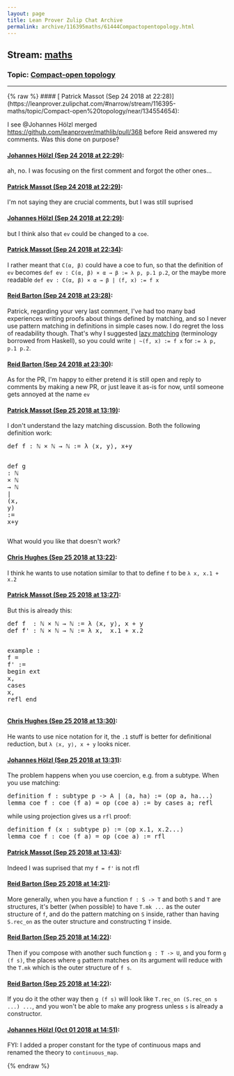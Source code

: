 ```yaml
---
layout: page
title: Lean Prover Zulip Chat Archive 
permalink: archive/116395maths/61444Compactopentopology.html
---
```


## Stream: [maths](https://leanprover-community.github.io/archive/116395maths/index.html)
### Topic: [Compact-open topology](https://leanprover-community.github.io/archive/116395maths/61444Compactopentopology.html)

---

<base href="https://leanprover.zulipchat.com">
{% raw %}
#### [ Patrick Massot (Sep 24 2018 at 22:28)](https://leanprover.zulipchat.com/#narrow/stream/116395-maths/topic/Compact-open%20topology/near/134554654):
<p>I see <span class="user-mention" data-user-id="110294">@Johannes Hölzl</span>  merged <a href="https://github.com/leanprover/mathlib/pull/368" target="_blank" title="https://github.com/leanprover/mathlib/pull/368">https://github.com/leanprover/mathlib/pull/368</a> before Reid answered my comments. Was this done on purpose?</p>

#### [ Johannes Hölzl (Sep 24 2018 at 22:29)](https://leanprover.zulipchat.com/#narrow/stream/116395-maths/topic/Compact-open%20topology/near/134554751):
<p>ah, no. I was focusing on the first comment and forgot the other ones...</p>

#### [ Patrick Massot (Sep 24 2018 at 22:29)](https://leanprover.zulipchat.com/#narrow/stream/116395-maths/topic/Compact-open%20topology/near/134554770):
<p>I'm not saying they are crucial comments, but I was still suprised</p>

#### [ Johannes Hölzl (Sep 24 2018 at 22:29)](https://leanprover.zulipchat.com/#narrow/stream/116395-maths/topic/Compact-open%20topology/near/134554771):
<p>but I think also that <code>ev</code> could be changed to a <code>coe</code>.</p>

#### [ Patrick Massot (Sep 24 2018 at 22:34)](https://leanprover.zulipchat.com/#narrow/stream/116395-maths/topic/Compact-open%20topology/near/134555078):
<p>I rather meant that <code>C(α, β)</code> could have a coe to fun, so that the definition of <code>ev</code> becomes <code>def ev : C(α, β) × α → β := λ p, p.1 p.2</code>, or the maybe more readable <code>def ev : C(α, β) × α → β | (f, x) := f x</code></p>

#### [ Reid Barton (Sep 24 2018 at 23:28)](https://leanprover.zulipchat.com/#narrow/stream/116395-maths/topic/Compact-open%20topology/near/134557901):
<p>Patrick, regarding your very last comment, I've had too many bad experiences writing proofs about things defined by matching, and so I never use pattern matching in definitions in simple cases now. I do regret the loss of readability though. That's why I suggested <a href="#narrow/stream/113488-general/subject/eta.20for.20structures/near/130734254" title="#narrow/stream/113488-general/subject/eta.20for.20structures/near/130734254">lazy matching</a> (terminology borrowed from Haskell), so you could write <code>| ~(f, x) := f x</code> for <code>:= λ p, p.1 p.2</code>.</p>

#### [ Reid Barton (Sep 24 2018 at 23:30)](https://leanprover.zulipchat.com/#narrow/stream/116395-maths/topic/Compact-open%20topology/near/134558026):
<p>As for the PR, I'm happy to either pretend it is still open and reply to comments by making a new PR, or just leave it as-is for now, until someone gets annoyed at the name <code>ev</code></p>

#### [ Patrick Massot (Sep 25 2018 at 13:19)](https://leanprover.zulipchat.com/#narrow/stream/116395-maths/topic/Compact-open%20topology/near/134589366):
<p>I don't understand the lazy matching discussion. Both the following definition work:</p>
<div class="codehilite"><pre><span></span><span class="n">def</span> <span class="n">f</span> <span class="o">:</span> <span class="bp">ℕ</span> <span class="bp">×</span> <span class="bp">ℕ</span> <span class="bp">→</span> <span class="bp">ℕ</span> <span class="o">:=</span> <span class="bp">λ</span> <span class="bp">⟨</span><span class="n">x</span><span class="o">,</span> <span class="n">y</span><span class="bp">⟩</span><span class="o">,</span> <span class="n">x</span><span class="bp">+</span><span class="n">y</span>

<span class="n">def</span> <span class="n">g</span> <span class="o">:</span> <span class="bp">ℕ</span> <span class="bp">×</span> <span class="bp">ℕ</span> <span class="bp">→</span> <span class="bp">ℕ</span> <span class="bp">|</span> <span class="o">(</span><span class="n">x</span><span class="o">,</span> <span class="n">y</span><span class="o">)</span> <span class="o">:=</span> <span class="n">x</span><span class="bp">+</span><span class="n">y</span>
</pre></div>


<p>What would you like that doesn't work?</p>

#### [ Chris Hughes (Sep 25 2018 at 13:22)](https://leanprover.zulipchat.com/#narrow/stream/116395-maths/topic/Compact-open%20topology/near/134589548):
<p>I think he wants to use notation similar to that to define <code>f</code> to be <code>λ x, x.1 + x.2</code></p>

#### [ Patrick Massot (Sep 25 2018 at 13:27)](https://leanprover.zulipchat.com/#narrow/stream/116395-maths/topic/Compact-open%20topology/near/134589734):
<p>But this is already this:</p>
<div class="codehilite"><pre><span></span><span class="n">def</span> <span class="n">f</span>  <span class="o">:</span> <span class="bp">ℕ</span> <span class="bp">×</span> <span class="bp">ℕ</span> <span class="bp">→</span> <span class="bp">ℕ</span> <span class="o">:=</span> <span class="bp">λ</span> <span class="bp">⟨</span><span class="n">x</span><span class="o">,</span> <span class="n">y</span><span class="bp">⟩</span><span class="o">,</span> <span class="n">x</span> <span class="bp">+</span> <span class="n">y</span>
<span class="n">def</span> <span class="n">f&#39;</span> <span class="o">:</span> <span class="bp">ℕ</span> <span class="bp">×</span> <span class="bp">ℕ</span> <span class="bp">→</span> <span class="bp">ℕ</span> <span class="o">:=</span> <span class="bp">λ</span> <span class="n">x</span><span class="o">,</span>  <span class="n">x</span><span class="bp">.</span><span class="mi">1</span> <span class="bp">+</span> <span class="n">x</span><span class="bp">.</span><span class="mi">2</span>

<span class="kn">example</span> <span class="o">:</span> <span class="n">f</span> <span class="bp">=</span> <span class="n">f&#39;</span> <span class="o">:=</span>
<span class="k">begin</span>
  <span class="n">ext</span> <span class="n">x</span><span class="o">,</span>
  <span class="n">cases</span> <span class="n">x</span><span class="o">,</span>
  <span class="n">refl</span>
<span class="kn">end</span>
</pre></div>

#### [ Chris Hughes (Sep 25 2018 at 13:30)](https://leanprover.zulipchat.com/#narrow/stream/116395-maths/topic/Compact-open%20topology/near/134589904):
<p>He wants to use nice notation for it, the <code>.1</code> stuff is better for definitional reduction, but <code>λ ⟨x, y⟩, x + y</code> looks nicer.</p>

#### [ Johannes Hölzl (Sep 25 2018 at 13:31)](https://leanprover.zulipchat.com/#narrow/stream/116395-maths/topic/Compact-open%20topology/near/134589937):
<p>The problem happens when you use coercion, e.g. from a subtype. When you use matching:</p>
<div class="codehilite"><pre><span></span><span class="kn">definition</span> <span class="n">f</span> <span class="o">:</span> <span class="n">subtype</span> <span class="n">p</span> <span class="bp">-&gt;</span> <span class="n">A</span> <span class="bp">|</span> <span class="bp">⟨</span><span class="n">a</span><span class="o">,</span> <span class="n">ha</span><span class="bp">⟩</span> <span class="o">:=</span> <span class="bp">⟨</span><span class="n">op</span> <span class="n">a</span><span class="o">,</span> <span class="n">ha</span><span class="bp">...⟩</span>
<span class="kn">lemma</span> <span class="n">coe_f</span> <span class="o">:</span> <span class="n">coe</span> <span class="o">(</span><span class="n">f</span> <span class="n">a</span><span class="o">)</span> <span class="bp">=</span> <span class="n">op</span> <span class="o">(</span><span class="n">coe</span> <span class="n">a</span><span class="o">)</span> <span class="o">:=</span> <span class="k">by</span> <span class="n">cases</span> <span class="n">a</span><span class="bp">;</span> <span class="n">refl</span>
</pre></div>


<p>while using projection gives us a <code>rfl</code> proof:</p>
<div class="codehilite"><pre><span></span><span class="kn">definition</span> <span class="n">f</span> <span class="o">(</span><span class="n">x</span> <span class="o">:</span> <span class="n">subtype</span> <span class="n">p</span><span class="o">)</span> <span class="o">:=</span> <span class="bp">⟨</span><span class="n">op</span> <span class="n">x</span><span class="bp">.</span><span class="mi">1</span><span class="o">,</span> <span class="n">x</span><span class="bp">.</span><span class="mi">2</span><span class="bp">...⟩</span>
<span class="kn">lemma</span> <span class="n">coe_f</span> <span class="o">:</span> <span class="n">coe</span> <span class="o">(</span><span class="n">f</span> <span class="n">a</span><span class="o">)</span> <span class="bp">=</span> <span class="n">op</span> <span class="o">(</span><span class="n">coe</span> <span class="n">a</span><span class="o">)</span> <span class="o">:=</span> <span class="n">rfl</span>
</pre></div>

#### [ Patrick Massot (Sep 25 2018 at 13:43)](https://leanprover.zulipchat.com/#narrow/stream/116395-maths/topic/Compact-open%20topology/near/134590507):
<p>Indeed I was suprised that my <code>f = f'</code> is not rfl</p>

#### [ Reid Barton (Sep 25 2018 at 14:21)](https://leanprover.zulipchat.com/#narrow/stream/116395-maths/topic/Compact-open%20topology/near/134592411):
<p>More generally, when you have a function <code>f : S -&gt; T</code> and both <code>S</code> and <code>T</code> are structures, it's better (when possible) to have <code>T.mk ...</code> as the outer structure of <code>f</code>, and do the pattern matching on <code>S</code> inside, rather than having <code>S.rec_on</code> as the outer structure and constructing <code>T</code> inside.</p>

#### [ Reid Barton (Sep 25 2018 at 14:22)](https://leanprover.zulipchat.com/#narrow/stream/116395-maths/topic/Compact-open%20topology/near/134592472):
<p>Then if you compose with another such function <code>g : T -&gt; U</code>, and you form <code>g (f s)</code>, the places where <code>g</code> pattern matches on its argument will reduce with the <code>T.mk</code> which is the outer structure of <code>f s</code>.</p>

#### [ Reid Barton (Sep 25 2018 at 14:22)](https://leanprover.zulipchat.com/#narrow/stream/116395-maths/topic/Compact-open%20topology/near/134592488):
<p>If you do it the other way then <code>g (f s)</code> will look like <code>T.rec_on (S.rec_on s ...) ...</code>, and you won't be able to make any progress unless <code>s</code> is already a constructor.</p>

#### [ Johannes Hölzl (Oct 01 2018 at 14:51)](https://leanprover.zulipchat.com/#narrow/stream/116395-maths/topic/Compact-open%20topology/near/134968087):
<p>FYI: I added a proper constant for the type of continuous maps and renamed the theory to <code>continuous_map</code>.</p>


{% endraw %}
